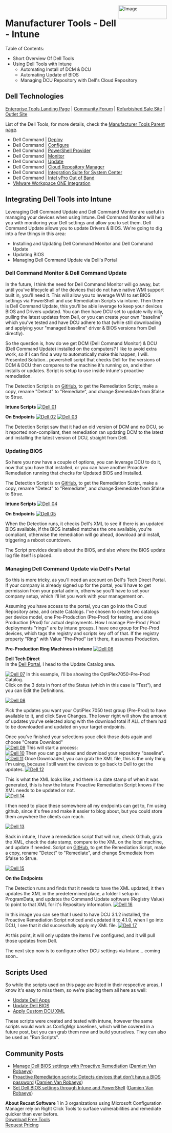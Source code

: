 <img style="float: right;" src="https://docs.recastsoftware.com/media/Recast-Logo-Dark_Horizontal_nav.png"  alt="Image" height="43" width="150">

# Manufacturer Tools - Dell - Intune

Table of Contents:

- Short Overview Of Dell Tools
- Using Dell Tools with Intune
  - Automating Install of DCM & DCU
  - Automating Update of BIOS
  - Managing DCU Repository with Dell's Cloud Repository

## Dell Technologies

[Enterprise Tools Landing Page](https://www.delltechnologies.com/en-us/systems-management/client-command-suite.htm) | [Community Forum](https://www.dell.com/community/Dell-Community/ct-p/English) | [Refurbished Sale Site](https://www.dellrefurbished.com/) | [Outlet Site](https://www.dell.com/en-us/dfb/shop/refurbished-business/cp/outlet-dfb)

List of the Dell Tools, for more details, check the [Manufacturer Tools Parent page](https://docs.recastsoftware.com/ConfigMgr-Docs/ConfigMgr-Topics/Manufacturer-Tools.html).

- Dell Command | [Deploy](https://www.dell.com/support/article/en-us/sln312414/dell-command-deploy-driver-packs-for-enterprise-client-os-deployment?lang=en)  
- Dell Command | [Configure](https://www.dell.com/support/article/en-us/sln311302/dell-command-configure?lang=en)  
- Dell Command | [PowerShell Provider](https://www.dell.com/support/article/en-us/sln311262/dell-command-powershell-provider?lang=en)
- Dell Command | [Monitor](https://www.dell.com/support/article/en-us/sln311855/dell-command-monitor?lang=en)
- Dell Command | [Update](https://www.dell.com/support/article/en-us/sln311129/dell-command-update?lang=en)  
- Dell Command | [Cloud Repository Manager](https://www.dell.com/support/article/en-us/sln322893/dell-command-cloud-repository-manager?lang=en)
- Dell Command | [Integration Suite for System Center](https://www.dell.com/support/article/en-us/sln311125/dell-command-integration-suite-for-system-center?lang=en)
- Dell Command | [Intel vPro Out of Band](https://www.dell.com/support/article/en-us/sln311294/dell-command-intel-vpro-out-of-band?lang=en)
- [VMware Workspace ONE Integration](https://www.delltechnologies.com/en-us/endpointsecurity/manageability.htm)

## Integrating Dell Tools into Intune

Leveraging Dell Command Update and Dell Command Monitor are useful in managing your devices when using Intune.  Dell Command Monitor will help you with monitoring your Dell settings and allow you to set them.  Dell Command Update allows you to update Drivers & BIOS.  We're going to dig into a few things in this area:

- Installing and Updating Dell Command Monitor and Dell Command Update
- Updating BIOS
- Managing Dell Command Update via Dell's Portal

### Dell Command Monitor & Dell Command Update

In the future, I think the need for Dell Command Monitor will go away, but until you've lifecycle all of the devices that do not have native WMI support built in, you'll need it.  This will allow you to leverage WMI to set BIOS settings via PowerShell and use Remediation Scripts via intune.  Then there is Dell Command Update, this you'll be able leverage to keep your devices BIOS and Drivers updated.  You can then have DCU set to update willy nilly, pulling the latest updates from Dell, or you can create your own "baseline" which you've tested and have DCU adhere to that (while still downloading and applying your "managed baseline" driver & BIOS versions from Dell directly).

So the question is, how do we get DCM (Dell Command Monitor) & DCU (Dell Command Update) installed on the computers?  I like to avoid extra work, so if I can find a way to automatically make this happen, I will. Presented Solution.. powershell script that checks Dell for the versions of DCM & DCU then compares to the machine it's running on, and either installs or updates.  Script is setup to use inside intune's proactive remediation.

The Detection Script is on [GitHub](https://github.com/gwblok/garytown/blob/master/Intune/Update-DellApps-Detect.ps1), to get the Remediation Script, make a copy, rename "Detect" to "Remediate", and change $remediate from $false to $true.

**Intune Scripts**
 [![Dell 01](media/Dell01.png)](media/Dell01.png)

**On Endpoints**
[![Dell 02](media/Dell02.png)](media/Dell02.png)
[![Dell 03](media/Dell03.png)](media/Dell03.png)

The Detection Script saw that it had an old version of DCM and no DCU, so it reported non-compliant, then remediation ran updating DCM to the latest and installing the latest version of DCU, straight from Dell.

### Updating BIOS

So here you now have a couple of options, you can leverage DCU to do it, now that you have that installed, or you can have another Proactive Remediation running that checks for Updated BIOS and Installed.

The Detection Script is on [GitHub](https://github.com/gwblok/garytown/blob/master/Intune/Update-DellBIOS-Detect.ps1), to get the Remediation Script, make a copy, rename "Detect" to "Remediate", and change $remediate from $false to $true.

**Intune Scripts**
[![Dell 04](media/Dell04.png)](media/Dell04.png)

**On Endpoints**
[![Dell 05](media/Dell05.png)](media/Dell05.png)

When the Detection runs, it checks Dell's XML to see if there is an updated BIOS available, if the BIOS installed matches the one available, you're compliant, otherwise the remediation will go ahead, download and install, triggering a reboot countdown.

The Script provides details about the BIOS, and also where the BIOS update log file itself is placed.

### Managing Dell Command Update via Dell's Portal

So this is more tricky, as you'll need an account on Dell's Tech Direct Portal.  If your company is already signed up for the portal, you'll have to get permission from your portal admin, otherwise you'll have to set your company setup, which I'll let you work with your management on.

Assuming you have access to the portal, you can go into the Cloud Repository area, and create Catalogs.  I've chosen to create two catalogs per device model, one Pre-Production (Pre-Prod) for testing, and one Production (Prod) for actual deployments.  How I manage Pre-Prod / Prod deployments "rings" are by intune groups.  I have one group for Pre-Prod devices, which tags the registry and scripts key off of that.  If the registry property "Ring" with Value "Pre-Prod" isn't there, it assumes Production.  

**Pre-Production Ring Machines in intune**
[![Dell 06](media/Dell06.png)](media/Dell06.png)

**Dell Tech Direct**  
In the [Dell Portal](https://techdirect.dell.com/Portal/SupportAssistAssets.aspx?action=manageUpdateCatalogs), I head to the Update Catalog area.

[![Dell 07](media/Dell07.png)](media/Dell07.png)
In this example, I'll be showing the OptiPlex7050-Pre-Prod Catalog.  
Click on the 3 dots in front of the Status (which in this case is "Test"), and you can Edit the Definitions.

[![Dell 08](media/Dell08.png)](media/Dell08.png)

Pick the updates you want your OptiPlex 7050 test group (Pre-Prod) to have available to it, and click Save Changes.  The lower right will show the amount of updates you've selected along with the download total if ALL of them had to be downloaded and updated on your target endpoints.

Once you've finished your selections youc click those dots again and choose "Create Download"  
[![Dell 09](media/Dell09.png)](media/Dell09.png)
This will start a process:  
[![Dell 10](media/Dell10.png)](media/Dell10.png)
Then you can go ahead and download your repository "baseline".  
[![Dell 11](media/Dell11.png)](media/Dell11.png)
Once Downloaded, you can grab the XML file, this is the only thing I'm using, because I still want the devices to go back to Dell to get the updates.
[![Dell 12](media/Dell12.png)](media/Dell12.png)

This is what the XML looks like, and there is a date stamp of when it was generated, this is how the Intune Proactive Remediation Script knows if the XML needs to be updated or not.  
[![Dell 14](media/Dell14.png)](media/Dell14.png)

I then need to place these somewhere all my endpoints can get to, I'm using github, since it's free and make it easier to blog about, but you could store them anywhere the clients can reach.

[![Dell 13](media/Dell13.png)](media/Dell13.png)

Back in intune, I have a remediation script that will run, check Github, grab the XML, check the date stamp, compare to the XML on the local machine, and update if needed. Script on [GitHub](https://github.com/gwblok/garytown/blob/master/Intune/Update-DellDCU-XML.ps1), to get the Remediation Script, make a copy, rename "Detect" to "Remediate", and change $remediate from $false to $true.

[![Dell 15](media/Dell15.png)](media/Dell15.png)

**On the Endpoints**

The Detection runs and finds that it needs to have the XML updated, it then updates the XML in the predetermined place, a folder I setup in ProgramData, and updates the Command Update software (Registry Value) to point to that XML for it's Repository information.
[![Dell 16](media/Dell16.png)](media/Dell16.png)

In this image you can see that I used to have DCU 3.1.2 installed, the Proactive Remediation Script noticed and updated it to 4.1.0, when I go into DCU, I see that it did successfully apply my XML file.
[![Dell 17](media/Dell17.png)](media/Dell17.png)

At this point, it will only update the items I've configured, and it will pull those updates from Dell.

The next step now is to configure other DCU settings via Intune... coming soon..


## Scripts Used
So while the scripts used on this page are listed in their respective areas, I know it's easy to miss them, so we're placing them all here as well:

- [Update Dell Apps](https://github.com/gwblok/garytown/blob/master/Intune/Update-DellApps-Detect.ps1)
- [Update Dell BIOS](https://github.com/gwblok/garytown/blob/master/Intune/Update-DellBIOS-Detect.ps1)
- [Apply Custom DCU XML](https://github.com/gwblok/garytown/blob/master/Intune/Update-DellBIOS-Detect.ps1)

These scripts were created and tested with intune, however the same scripts would work as ConfigMgr baselines, which will be covered in a future post, but you can grab them now and build yourselves.  They can also be used as "Run Scripts".
## Community Posts

- [Manage Dell BIOS settings with Proactive Remediation](https://www.systanddeploy.com/2020/10/manage-dell-bios-settings-with.html) ([Damien Van Robaeys](https://twitter.com/syst_and_deploy))
- [Proactive Remediation scripts: Detects devices that don't have a BIOS password](https://www.systanddeploy.com/2021/01/proactive-remediation-scripts-detects.html)  ([Damien Van Robaeys](https://twitter.com/syst_and_deploy))
- [Set Dell BIOS settings through Intune and PowerShell](https://www.systanddeploy.com/2019/10/set-dell-bios-settings-through-intune.html)  ([Damien Van Robaeys](https://twitter.com/syst_and_deploy))

**About Recast Software**
1 in 3 organizations using Microsoft Configuration Manager rely on Right Click Tools to surface vulnerabilities and remediate quicker than ever before.  
[Download Free Tools](https://www.recastsoftware.com/?utm_source=cmdocs&utm_medium=referral&utm_campaign=cmdocs#formarea)  
[Request Pricing](https://www.recastsoftware.com/pricing?utm_source=cmdocs&utm_medium=referral&utm_campaign=cmdocs)
